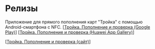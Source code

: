 # Релизы
Приложение для прямого пополнения карт "Тройка" с помощью Android-смартфона с NFC.
[[Тройка. Пополнение и проверка (Google Play)](https://play.google.com/store/apps/details?id=by.advasoft.android.troika.app&referrer=utm_source%3Dgithub%26utm_medium%3Ddescription%26utm_content%3Dgithub-description)]
[[Тройка. Пополнение и проверка (Huawei App Gallery)](https://appgallery.huawei.com/#/app/C102417009)]

[[Тройка. Пополнение и проверка (сайт)](https://troikamos.ru)]
